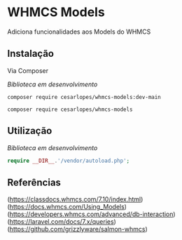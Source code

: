 # WHMCS Models
Adiciona funcionalidades aos Models do WHMCS

## Instalação

Via Composer

*Biblioteca em desenvolvimento*

```sheel
composer require cesarlopes/whmcs-models:dev-main
```

```sheel
composer require cesarlopes/whmcs-models
```

## Utilização

*Biblioteca em desenvolvimento*

```php
require __DIR__.'/vendor/autoload.php';
```

## Referências ###########################################################################

(<https://classdocs.whmcs.com/7.10/index.html>)
(<https://docs.whmcs.com/Using_Models>)
(<https://developers.whmcs.com/advanced/db-interaction>)
(<https://laravel.com/docs/7.x/queries>)
(<https://github.com/grizzlyware/salmon-whmcs>)